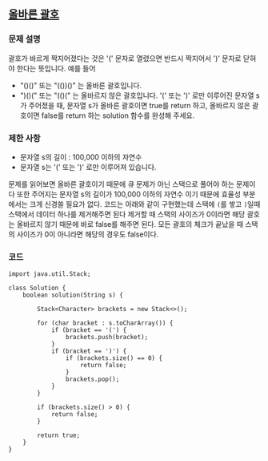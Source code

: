 ## [올바른 괄호](https://school.programmers.co.kr/learn/courses/30/lessons/12909?language=java)

### 문제 설명
괄호가 바르게 짝지어졌다는 것은 '(' 문자로 열렸으면 반드시 짝지어서 ')' 문자로 닫혀야 한다는 뜻입니다. 예를 들어
* "()()" 또는 "(())()" 는 올바른 괄호입니다.
* ")()(" 또는 "(()(" 는 올바르지 않은 괄호입니다.
'(' 또는 ')' 로만 이루어진 문자열 s가 주어졌을 때, 문자열 s가 올바른 괄호이면 true를 return 하고, 올바르지 않은 괄호이면 false를 return 하는 solution 함수를 완성해 주세요.

### 제한 사항
* 문자열 s의 길이 : 100,000 이하의 자연수
* 문자열 s는 '(' 또는 ')' 로만 이루어져 있습니다.

문제를 읽어보면 올바른 괄호이기 때문에 큐 문제가 아닌 스택으로 풀어야 하는 문제이다 또한 주어지는 문자열 s의 길이가 100,000 이하의 자연수 이기 때문에 효율성 부분에서는 크게 신경쓸 필요가 없다. 코드는 아래와 같이 구현했는데 스택에 `(`를 쌓고 `)`일때 스택에서 데이터 하나를 제거해주면 된다 제거할 때 스택의 사이즈가 0이라면 해당 괄호는 올바르지 않기 때문에 바로 false를 해주면 된다. 모든 괄호의 체크가 끝났을 때 스택의 사이즈가 0이 아니라면 해당의 경우도 false이다.

### 코드
```
import java.util.Stack;

class Solution {
    boolean solution(String s) {
        
        Stack<Character> brackets = new Stack<>();

        for (char bracket : s.toCharArray()) {
            if (bracket == '(') {
                brackets.push(bracket);
            }
            if (bracket == ')') {
                if (brackets.size() == 0) {
                    return false;
                }
                brackets.pop();
            }
        }

        if (brackets.size() > 0) {
            return false;
        }

        return true;
    }
}
```